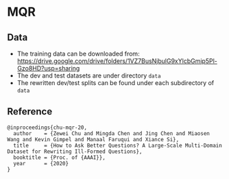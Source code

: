 # MQR

## Data

- The training data can be downloaded from: https://drive.google.com/drive/folders/1VZ7BusNjbulG9xYlcbGmip5Pl-Gzo8HD?usp=sharing
- The dev and test datasets are under directory ```data```
- The rewritten dev/test splits can be found under each subdirectory of ```data```


## Reference

```
@inproceedings{chu-mqr-20,
  author    = {Zewei Chu and Mingda Chen and Jing Chen and Miaosen Wang and Kevin Gimpel and Manaal Faruqui and Xiance Si},
  title     = {How to Ask Better Questions? A Large-Scale Multi-Domain Dataset for Rewriting Ill-Formed Questions},
  booktitle = {Proc. of {AAAI}},
  year      = {2020}
}
```
